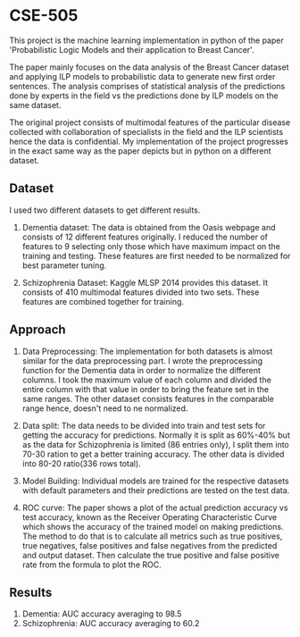 # CSE-505

This project is the machine learning implementation in python of the paper 'Probabilistic Logic Models and their application to Breast Cancer'.

The paper mainly focuses on the data analysis of the Breast Cancer dataset and applying ILP models to probabilistic data to generate new first order sentences. The analysis comprises of statistical analysis of the predictions done by experts in the field vs the predictions done by ILP models on the same dataset.

The original project consists of multimodal features of the particular disease collected with collaboration of specialists in the field and the ILP scientists hence the data is confidential.
My implementation of the project progresses in the exact same way as the paper depicts but in python on a different dataset.

## Dataset

I used two different datasets to get different results.

1. Dementia dataset: The data is obtained from the Oasis webpage and consists of 12 different features originally. I reduced the number of features to 9 selecting only those which have maximum impact on the training and testing. These features are first needed to be normalized for best parameter tuning. 

2. Schizophrenia Dataset: Kaggle MLSP 2014 provides this dataset. It consists of 410 multimodal features divided into two sets. These features are combined together for training.

## Approach

1. Data Preprocessing: The implementation for both datasets is almost similar for the data preprocessing part. I wrote the preprocessing function for the Dementia data in order to normalize the different columns. I took the maximum value of each column and divided the entire column with that value in order to bring the feature set in the same ranges. The other dataset consists features in the comparable range hence, doesn't need to ne normalized.

2. Data split: The data needs to be divided into train and test sets for getting the accuracy for predictions. Normally it is split as 60%-40% but as the data for Schizophrenia is limited (86 entries only), I split them into 70-30 ration to get a better training accuracy. The other data is divided into 80-20 ratio(336 rows total).

3. Model Building: Individual models are trained for the respective datasets with default parameters and their predictions are tested on the test data. 

4. ROC curve: The paper shows a plot of the actual prediction accuracy vs test accuracy, known as the Receiver Operating Characteristic Curve which shows the accuracy of the trained model on making predictions. The method to do that is to calculate all metrics such as true positives, true negatives, false positives and false negatives from the predicted and output dataset. Then calculate the true positive and false positive rate from the formula to plot the ROC.

## Results

1. Dementia: AUC accuracy averaging to 98.5
2. Schizophrenia: AUC accuracy averaging to 60.2
